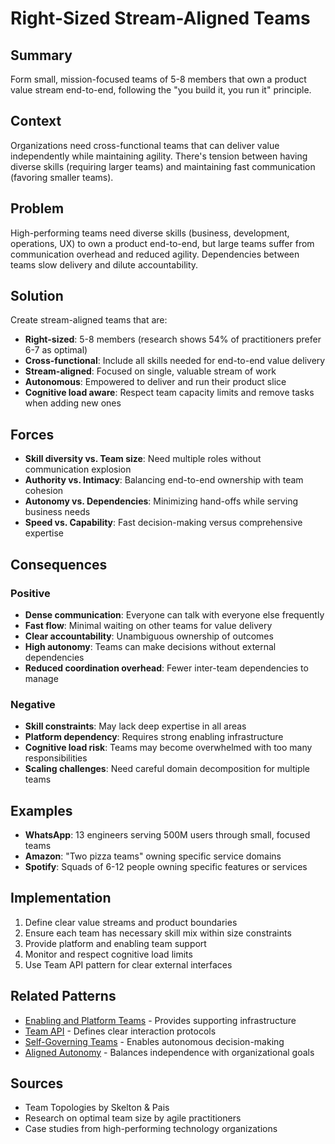 # Right-Sized Stream-Aligned Teams

## Summary
Form small, mission-focused teams of 5-8 members that own a product value stream end-to-end, following the "you build it, you run it" principle.

## Context
Organizations need cross-functional teams that can deliver value independently while maintaining agility. There's tension between having diverse skills (requiring larger teams) and maintaining fast communication (favoring smaller teams).

## Problem
High-performing teams need diverse skills (business, development, operations, UX) to own a product end-to-end, but large teams suffer from communication overhead and reduced agility. Dependencies between teams slow delivery and dilute accountability.

## Solution
Create stream-aligned teams that are:

- **Right-sized**: 5-8 members (research shows 54% of practitioners prefer 6-7 as optimal)
- **Cross-functional**: Include all skills needed for end-to-end value delivery
- **Stream-aligned**: Focused on single, valuable stream of work
- **Autonomous**: Empowered to deliver and run their product slice
- **Cognitive load aware**: Respect team capacity limits and remove tasks when adding new ones

## Forces
- **Skill diversity vs. Team size**: Need multiple roles without communication explosion
- **Authority vs. Intimacy**: Balancing end-to-end ownership with team cohesion
- **Autonomy vs. Dependencies**: Minimizing hand-offs while serving business needs
- **Speed vs. Capability**: Fast decision-making versus comprehensive expertise

## Consequences

### Positive
- **Dense communication**: Everyone can talk with everyone else frequently
- **Fast flow**: Minimal waiting on other teams for value delivery
- **Clear accountability**: Unambiguous ownership of outcomes
- **High autonomy**: Teams can make decisions without external dependencies
- **Reduced coordination overhead**: Fewer inter-team dependencies to manage

### Negative
- **Skill constraints**: May lack deep expertise in all areas
- **Platform dependency**: Requires strong enabling infrastructure
- **Cognitive load risk**: Teams may become overwhelmed with too many responsibilities
- **Scaling challenges**: Need careful domain decomposition for multiple teams

## Examples
- **WhatsApp**: 13 engineers serving 500M users through small, focused teams
- **Amazon**: "Two pizza teams" owning specific service domains
- **Spotify**: Squads of 6-12 people owning specific features or services

## Implementation
1. Define clear value streams and product boundaries
2. Ensure each team has necessary skill mix within size constraints
3. Provide platform and enabling team support
4. Monitor and respect cognitive load limits
5. Use Team API pattern for clear external interfaces

## Related Patterns
- [Enabling and Platform Teams](enabling-platform-teams.md) - Provides supporting infrastructure
- [Team API](team-api.md) - Defines clear interaction protocols
- [Self-Governing Teams](self-governing-teams.md) - Enables autonomous decision-making
- [Aligned Autonomy](aligned-autonomy.md) - Balances independence with organizational goals

## Sources
- Team Topologies by Skelton & Pais
- Research on optimal team size by agile practitioners
- Case studies from high-performing technology organizations